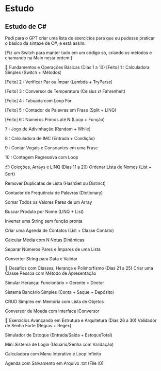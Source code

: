 # Estudo

## Estudo de C#

Pedi para o GPT criar uma lista de exercícios para que eu pudesse praticar o básico da sintaxe de C#, e está assim:

[Fiz um Switch para manter tudo em um código só, criando os métodos e chamando na Main nesta ordem:]




🔁 Fundamentos e Operações Básicas (Dias 1 a 10)
[Feito] 1 : Calculadora Simples (Switch + Métodos)

[Feito] 2 : Verificar Par ou Ímpar (Lambda + TryParse)

[Feito] 3 : Conversor de Temperatura (Celsius ⇄ Fahrenheit)

[Feito] 4 : Tabuada com Loop For

[Feito] 5 : Contador de Palavras em Frase (Split + LINQ)

[Feito] 6 : Números Primos até N (Loop + Função)

7 : Jogo de Adivinhação (Random + While)

8 : Calculadora de IMC (Entrada + Condição)

9 : Contar Vogais e Consoantes em uma Frase

10 : Contagem Regressiva com Loop




📦 Coleções, Arrays e LINQ (Dias 11 a 20)
Ordenar Lista de Nomes (List + Sort)

Remover Duplicatas de Lista (HashSet ou Distinct)

Contador de Frequência de Palavras (Dictionary)

Somar Todos os Valores Pares de um Array

Buscar Produto por Nome (LINQ + List)

Inverter uma String sem função pronta

Criar uma Agenda de Contatos (List + Classe Contato)

Calcular Média com N Notas Dinâmicas

Separar Números Pares e Ímpares de uma Lista

Converter String para Data e Validar




🧠 Desafios com Classes, Herança e Polimorfismo (Dias 21 a 25)
Criar uma Classe Pessoa com Método de Apresentação

Simular Herança: Funcionário > Gerente > Diretor

Sistema Bancário Simples (Conta + Saque + Depósito)

CRUD Simples em Memória com Lista de Objetos

Conversor de Moeda com Interface IConversor




🔄 Exercícios Avançando em Estrutura e Arquitetura (Dias 26 a 30)
Validador de Senha Forte (Regras + Regex)

Simulador de Estoque (Entrada/Saída + EstoqueTotal)

Mini Sistema de Login (Usuário/Senha com Validação)

Calculadora com Menu Interativo e Loop Infinito

Agenda com Salvamento em Arquivo .txt (File IO)
